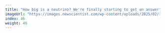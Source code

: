 ```yaml
---
title: "How big is a neutrino? We're finally starting to get an answer"
imageUrl: "https://images.newscientist.com/wp-content/uploads/2025/02/12150305/SEI_239602405.jpg?width=788"
index: 46
weight: 46
---
```

